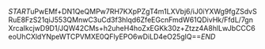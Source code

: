 $START$uPwEMf+DN1QeQMPw7RH7KXpPZgT4m1LXVbj6/iJ0iYXWg9fgZSdvSRuE8FzS21qiJ553QMnwC3uCd3f3hlqd6ZfeEGcnFmdW61QDivHk/FfdL/7gnXrcaIkcjwD9D1/JQW42CMs+h2uheH4hoZxEGKk30z+Ztzz4A8hlLwJbCCC6eoUhCXldYNpeWTCPVMXE0QFlyEPO6wDiLD4eO25glQ==$END$